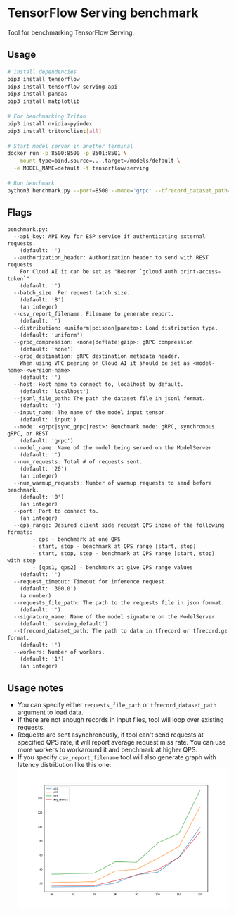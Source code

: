# TensorFlow Serving benchmark
Tool for benchmarking TensorFlow Serving.

## Usage

```sh
# Install dependencies
pip3 install tensorflow
pip3 install tensorflow-serving-api
pip3 install pandas
pip3 install matplotlib

# For benchmarking Triton
pip3 install nvidia-pyindex
pip3 install tritonclient[all]

# Start model server in another terminal
docker run -p 8500:8500 -p 8501:8501 \
  --mount type=bind,source=...,target=/models/default \
  -e MODEL_NAME=default -t tensorflow/serving

# Run benchmark
python3 benchmark.py --port=8500 --mode='grpc' --tfrecord_dataset_path=...
```


## Flags
```
benchmark.py:
  --api_key: API Key for ESP service if authenticating external requests.
    (default: '')
  --authorization_header: Authorization header to send with REST requests.
    For Cloud AI it can be set as "Bearer `gcloud auth print-access-token`"
    (default: '')
  --batch_size: Per request batch size.
    (default: '8')
    (an integer)
  --csv_report_filename: Filename to generate report.
    (default: '')
  --distribution: <uniform|poisson|pareto>: Load distribution type.
    (default: 'uniform')
  --grpc_compression: <none|deflate|gzip>: gRPC compression
    (default: 'none')
  --grpc_destination: gRPC destination metadata header.
    When using VPC peering on Cloud AI it should be set as <model-name>-<version-name>
    (default: '')
  --host: Host name to connect to, localhost by default.
    (default: 'localhost')
  --jsonl_file_path: The path the dataset file in jsonl format.
    (default: '')
  --input_name: The name of the model input tensor.
    (default: 'input')
  --mode: <grpc|sync_grpc|rest>: Benchmark mode: gRPC, synchronous gRPC, or REST
    (default: 'grpc')
  --model_name: Name of the model being served on the ModelServer
    (default: '')
  --num_requests: Total # of requests sent.
    (default: '20')
    (an integer)
  --num_warmup_requests: Number of warmup requests to send before benchmark.
    (default: '0')
    (an integer)
  --port: Port to connect to.
    (an integer)
  --qps_range: Desired client side request QPS inone of the following formats:
        - qps - benchmark at one QPS
        - start, stop - benchmark at QPS range [start, stop)
        - start, stop, step - benchmark at QPS range [start, stop) with step
        - [qps1, qps2] - benchmark at give QPS range values
    (default: '')
  --request_timeout: Timeout for inference request.
    (default: '300.0')
    (a number)
  --requests_file_path: The path to the requests file in json format.
    (default: '')
  --signature_name: Name of the model signature on the ModelServer
    (default: 'serving_default')
  --tfrecord_dataset_path: The path to data in tfrecord or tfrecord.gz format.
    (default: '')
  --workers: Number of workers.
    (default: '1')
    (an integer)
```

## Usage notes
- You can specify either `requests_file_path` or `tfrecord_dataset_path` argument to load data.
- If there are not enough records in input files, tool will loop over existing requests.
- Requests are sent asynchronously, if tool can't send requests at specified QPS rate, it will report average request miss rate. You can use more workers to workaround it and benchmark at higher QPS.
- If you specify `csv_report_filename` tool will also generate graph with latency distribution like this one:
![sample graph](./sample_report.csv.png)